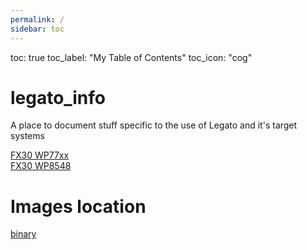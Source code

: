 ```yaml
---
permalink: /
sidebar: toc
---
```


toc: true
toc_label: "My Table of Contents"
toc_icon: "cog"

# legato_info
A place to document stuff specific to the use of Legato and it's target systems

[FX30 WP77xx](FX30WP77)  
[FX30 WP8548](FX30WP85)


# Images location

[binary](https://www.dropbox.com/home/LegatoYoctoBinaryImages)


